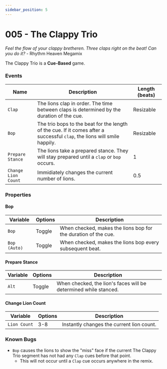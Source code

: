 ```yaml
---
sidebar_position: 5
---
```

# 005 - The Clappy Trio

*Feel the flow of your clappy bretheren. Three claps right on the beat! Can you do it?* - Rhythm Heaven Megamix

The Clappy Trio is a **Cue-Based** game.

### Events

|Name|Description|Length (beats)|
|---|---|---|
|`Clap`|The lions clap in order. The time between claps is determined by the duration of the cue.|Resizable|
|`Bop`|The trio bops to the beat for the length of the cue. If it comes after a successful `clap`, the lions will smile happily.|Resizable|
|`Prepare Stance`|The lions take a prepared stance. They will stay prepared until a `clap` or `bop` occurs.|1|
|`Change Lion Count`|Immidiately changes the current number of lions.|0.5|

### Properties

#### Bop
|Variable|Options|Description|
|---|---|---|
|`Bop`|Toggle|When checked, makes the lions bop for the duration of the cue.|
|`Bop (Auto)`|Toggle|When checked, makes the lions bop every subsequent beat.|

#### Prepare Stance
|Variable|Options|Description|
|---|---|---|
|`Alt`|Toggle|When checked, the lion's faces will be determined while stanced.|

#### Change Lion Count
|Variable|Options|Description|
|---|---|---|
|`Lion Count`|3-8|Instantly changes the current lion count.|

### Known Bugs
- `Bop` causes the lions to show the "miss" face if the current The Clappy Trio segment has not had any `Clap` cues before that point.
	- This will not occur until a `Clap` cue occurs anywhere in the remix.
